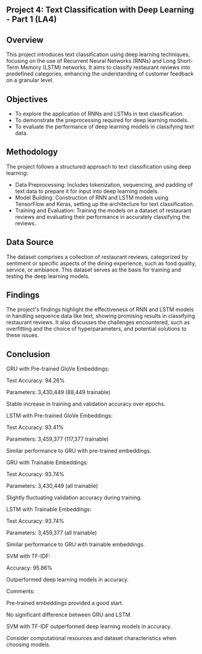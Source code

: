 ## Project 4: Text Classification with Deep Learning - Part 1 (LA4)
## Overview
This project introduces text classification using deep learning techniques, focusing on the use of Recurrent Neural Networks (RNNs) and Long Short-Term Memory (LSTM) networks. It aims to classify restaurant reviews into predefined categories, enhancing the understanding of customer feedback on a granular level.

## Objectives
- To explore the application of RNNs and LSTMs in text classification.
- To demonstrate the preprocessing required for deep learning models.
- To evaluate the performance of deep learning models in classifying text data.
## Methodology
The project follows a structured approach to text classification using deep learning:
- Data Preprocessing: Includes tokenization, sequencing, and padding of text data to prepare it for input into deep learning models.
- Model Building: Construction of RNN and LSTM models using TensorFlow and Keras, setting up the architecture for text classification.
- Training and Evaluation: Training the models on a dataset of restaurant reviews and evaluating their performance in accurately classifying the reviews.
## Data Source
The dataset comprises a collection of restaurant reviews, categorized by sentiment or specific aspects of the dining experience, such as food quality, service, or ambiance. This dataset serves as the basis for training and testing the deep learning models.

## Findings
The project's findings highlight the effectiveness of RNN and LSTM models in handling sequence data like text, showing promising results in classifying restaurant reviews. It also discusses the challenges encountered, such as overfitting and the choice of hyperparameters, and potential solutions to these issues.
## Conclusion
GRU with Pre-trained GloVe Embeddings:

Test Accuracy: 94.26%

Parameters: 3,430,449 (88,449 trainable)

Stable increase in training and validation accuracy over epochs.

LSTM with Pre-trained GloVe Embeddings:

Test Accuracy: 93.41%

Parameters: 3,459,377 (117,377 trainable)

Similar performance to GRU with pre-trained embeddings.

GRU with Trainable Embeddings:

Test Accuracy: 93.74%

Parameters: 3,430,449 (all trainable)

Slightly fluctuating validation accuracy during training.

LSTM with Trainable Embeddings:

Test Accuracy: 93.74%

Parameters: 3,459,377 (all trainable)

Similar performance to GRU with trainable embeddings.

SVM with TF-IDF:

Accuracy: 95.86%

Outperformed deep learning models in accuracy.

Comments:

Pre-trained embeddings provided a good start.

No significant difference between GRU and LSTM.

SVM with TF-IDF outperformed deep learning models in accuracy.

Consider computational resources and dataset characteristics when choosing models.
